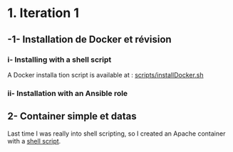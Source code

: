 # 1. Iteration 1

## -1- Installation de Docker et révision

### i- Installing with a shell script

A Docker installa tion script is available at : [scripts/installDocker.sh](scripts/installDocker.sh)

### ii- Installation with an Ansible role

## 2- Container simple et datas

Last time I was really into shell scripting, so I created an Apache container with a [shell script](scripts/firstContainer.sh).
